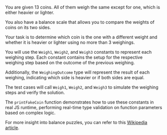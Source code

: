 You are given 13 coins. All of them weigh the same except for one, which is either heavier or lighter.

You also have a balance scale that allows you to compare the weights of coins on its two sides.

Your task is to determine which coin is the one with a different weight and whether it is heavier or lighter using no more than 3 weighings.

You will use the `Weigh1`, `Weigh2`, and `Weigh3` constants to represent each weighing step. Each constant contains the setup for the respective weighing step based on the outcome of the previous weighing.

Additionally, the `WeighingOutcome` type will represent the result of each weighing, indicating which side is heavier or if both sides are equal.

The test cases will call `Weigh1`, `Weigh2`, and `Weigh3` to simulate the weighing steps and verify the solution. 

The `printFakeCoin` function demonstrates how to use these constants in real JS runtime, performing real-time type validation on function parameters based on complex logic.

For more insight into balance puzzles, you can refer to this [Wikipedia article](https://en.wikipedia.org/wiki/Balance_puzzle).
